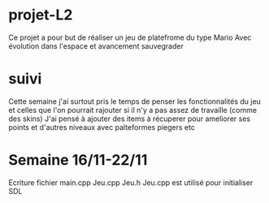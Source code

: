 # projet-L2
Ce projet a pour but de réaliser un jeu de platefrome du type Mario
Avec évolution dans l'espace et avancement sauvegrader

# suivi
Cette semaine j'ai surtout pris le temps de penser les fonctionnalités du jeu et celles que l'on pourrait rajouter si il n'y a pas assez de travaille (comme des skins)
J'ai pensé à ajouter des items à récuperer pour ameliorer ses points et d'autres niveaux avec palteformes piegers etc


# Semaine 16/11-22/11   
Ecriture fichier main.cpp Jeu.cpp Jeu.h
Jeu.cpp est utilisé pour initialiser SDL 
